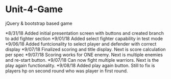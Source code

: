 # Unit-4-Game
jQuery &amp; bootstrap based game

*8/31/18 Added initial presentation screen with buttons and created branch to add fighter section
*9/01/18 Added select fighter capability in test mode
*9/06/18 Added funtcionality to select player and defender with correct display
*9/07/18 Finalized scoring and title display. Next is score calculation per spec
*9/07/18 Scoring works for ONE enemy. Next is multiple enemies and re-start button.
*9/07/18 Can now fight multiple warriors. Next is the play again functionality.
*9/08/18 Added play again button. Still to fix is players hp on second round who was player in first round.

